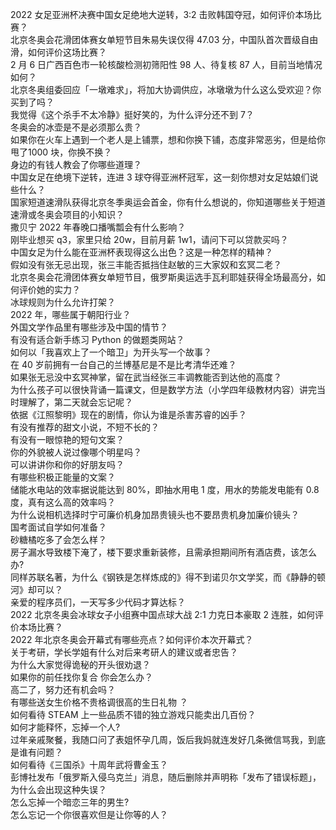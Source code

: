 2022 女足亚洲杯决赛中国女足绝地大逆转，3:2 击败韩国夺冠，如何评价本场比赛？  
北京冬奥会花滑团体赛女单短节目朱易失误仅得 47.03 分，中国队首次晋级自由滑，如何评价这场比赛？  
2 月 6 日广西百色市一轮核酸检测初筛阳性 98 人、待复核 87 人，目前当地情况如何？  
北京冬奥组委回应「一墩难求」，将加大协调供应，冰墩墩为什么这么受欢迎？你买到了吗？  
我觉得《这个杀手不太冷静》挺好笑的，为什么评分还不到 7？  
冬奥会的冰壶是不是必须那么贵？  
如果你在火车上遇到一个老人是上铺票，想和你换下铺，态度非常恶劣，但是给你甩了1000 块，你换不换？  
身边的有钱人教会了你哪些道理？  
中国女足在绝境下逆转，连进 3 球夺得亚洲杯冠军，这一刻你想对女足姑娘们说些什么？  
国家短道速滑队获得北京冬季奥运会首金，你有什么想说的，你知道哪些关于短道速滑或冬奥会项目的小知识？  
撒贝宁 2022 年春晚口播嘴瓢会有什么影响？  
刚毕业想买 q3，家里只给 20w，目前月薪 1w1，请问下可以贷款买吗？  
中国女足为什么能在亚洲杯表现得这么出色？这是一种怎样的精神？  
假如没有张无忌出现，张三丰能否抵挡住赵敏的三大家奴和玄冥二老？  
北京冬奥会花滑团体赛女单短节目，俄罗斯奥运选手瓦利耶娃获得全场最高分，如何评价她的实力？  
冰球规则为什么允许打架？  
2022 年，哪些属于朝阳行业？  
外国文学作品里有哪些涉及中国的情节？  
有没有适合新手练习 Python 的做题类网站？  
如何以「我喜欢上了一个暗卫」为开头写一个故事？  
在 40 岁前拥有一台自己的兰博基尼是不是比考清华还难？  
如果张无忌没中玄冥神掌，留在武当经张三丰调教能否到达他的高度？  
为什么孩子可以很快背诵一篇课文，但是数学方法（小学四年级教材内容）讲完当时理解了，第二天就会忘记呢？  
依据《江照黎明》现在的剧情，你认为谁是杀害苏睿的凶手？  
有没有推荐的甜文小说，不短不长的？  
有没有一眼惊艳的短句文案？  
你的外貌被人说过像哪个明星吗？  
可以讲讲你和你的好朋友吗？  
有哪些积极正能量的文案？  
储能水电站的效率据说能达到 80%，即抽水用电 1 度，用水的势能发电能有 0.8 度，真有这么高的效率吗？  
为什么说相机选择时宁可廉价机身加昂贵镜头也不要昂贵机身加廉价镜头？  
国考面试自学如何准备？  
砂糖橘吃多了会怎么样？  
房子漏水导致楼下淹了，楼下要求重新装修，且需承担期间所有酒店费，该怎么办?  
同样苏联名著，为什么《钢铁是怎样炼成的》得不到诺贝尔文学奖，而《静静的顿河》却可以？  
亲爱的程序员们，一天写多少代码才算达标？  
2022 北京冬奥会冰球女子小组赛中国点球大战 2:1 力克日本豪取 2 连胜，如何评价本场比赛？  
2022 年北京冬奥会开幕式有哪些亮点？如何评价本次开幕式？  
关于考研，学长学姐有什么对后来考研人的建议或者忠告？  
为什么大家觉得诡秘的开头很劝退？  
如果你的前任找你复合 你会怎么办？  
高二了，努力还有机会吗？  
有哪些送女生价格不贵格调很高的生日礼物 ？  
如何看待 STEAM 上一些品质不错的独立游戏只能卖出几百份？  
如何才能释怀，忘掉一个人?  
过年亲戚聚餐，我随口问了表姐怀孕几周，饭后我妈就连发好几条微信骂我，到底是谁有问题？  
如何看待《三国杀》十周年武将曹金玉？  
彭博社发布「俄罗斯入侵乌克兰」消息，随后删除并声明称「发布了错误标题」，为什么会出现这种失误？  
怎么忘掉一个暗恋三年的男生?  
怎么忘记一个你很喜欢但是让你等的人？  
